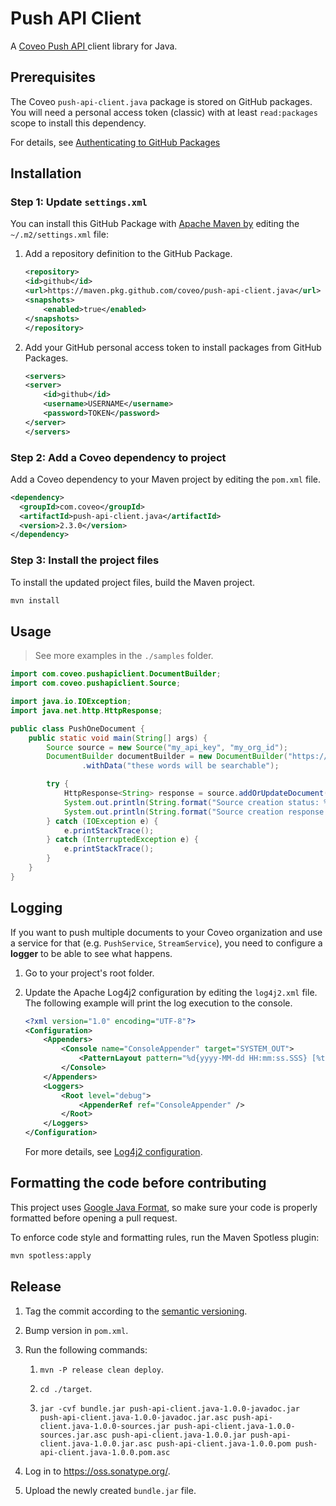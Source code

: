 # Push API Client

A [Coveo Push API ](https://docs.coveo.com/en/12/api-reference/push-api) client library for Java.

## Prerequisites

The Coveo `push-api-client.java` package is stored on GitHub packages. 
You will need a personal access token (classic) with at least `read:packages` scope to install this dependency.

For details, see [Authenticating to GitHub Packages](https://docs.github.com/en/packages/working-with-a-github-packages-registry/working-with-the-apache-maven-registry#authenticating-to-github-packages)

## Installation

### Step 1: Update `settings.xml`
You can install this GitHub Package with [Apache Maven by](https://maven.apache.org/) editing the `~/.m2/settings.xml` file:

1. Add a repository definition to the GitHub Package.

    ```xml
    <repository>
    <id>github</id>
    <url>https://maven.pkg.github.com/coveo/push-api-client.java</url>
    <snapshots>
        <enabled>true</enabled>
    </snapshots>
    </repository>
    ```

1. Add your GitHub personal access token to install packages from GitHub Packages.

    ```xml
    <servers>
    <server>
        <id>github</id>
        <username>USERNAME</username>
        <password>TOKEN</password>
    </server>
    </servers>
    ```

### Step 2: Add a Coveo dependency to project

Add a Coveo dependency to your Maven project by editing the `pom.xml` file.

```xml
<dependency>
  <groupId>com.coveo</groupId>
  <artifactId>push-api-client.java</artifactId>
  <version>2.3.0</version>
</dependency>
```

### Step 3: Install the project files

To install the updated project files, build the Maven project.

```bash
mvn install
```

## Usage

> See more examples in the `./samples` folder.

```java
import com.coveo.pushapiclient.DocumentBuilder;
import com.coveo.pushapiclient.Source;

import java.io.IOException;
import java.net.http.HttpResponse;

public class PushOneDocument {
    public static void main(String[] args) {
        Source source = new Source("my_api_key", "my_org_id");
        DocumentBuilder documentBuilder = new DocumentBuilder("https://my.document.uri", "My document title")
                .withData("these words will be searchable");

        try {
            HttpResponse<String> response = source.addOrUpdateDocument("my_source_id", documentBuilder);
            System.out.println(String.format("Source creation status: %s", response.statusCode()));
            System.out.println(String.format("Source creation response: %s", response.body()));
        } catch (IOException e) {
            e.printStackTrace();
        } catch (InterruptedException e) {
            e.printStackTrace();
        }
    }
}

```

## Logging

If you want to push multiple documents to your Coveo organization and use a service for that (e.g. `PushService`, `StreamService`), you need to configure a **logger** to be able to see what happens.

1. Go to your project's root folder.

1. Update the Apache Log4j2 configuration by editing the `log4j2.xml` file.
    The following example will print the log execution to the console. 

    ```xml
    <?xml version="1.0" encoding="UTF-8"?>
    <Configuration>
        <Appenders>
            <Console name="ConsoleAppender" target="SYSTEM_OUT">
                <PatternLayout pattern="%d{yyyy-MM-dd HH:mm:ss.SSS} [%t] %-5level %logger{36} - %msg%n" />
            </Console>
        </Appenders>
        <Loggers>
            <Root level="debug">
                <AppenderRef ref="ConsoleAppender" />
            </Root>
        </Loggers>
    </Configuration>
    ```

    For more details, see [Log4j2 configuration](https://logging.apache.org/log4j/2.x/manual/configuration.html).

## Formatting the code before contributing

This project uses [Google Java Format](https://github.com/google/google-java-format), so make sure your code is properly formatted before opening a pull request.

To enforce code style and formatting rules, run the Maven Spotless plugin:

```bash
mvn spotless:apply
```

## Release

1. Tag the commit according to the [semantic versioning](https://semver.org/).

1. Bump version in `pom.xml`.

1. Run the following commands:

    1. `mvn -P release clean deploy`.

    1. `cd ./target`.

    1. `jar -cvf bundle.jar push-api-client.java-1.0.0-javadoc.jar push-api-client.java-1.0.0-javadoc.jar.asc push-api-client.java-1.0.0-sources.jar push-api-client.java-1.0.0-sources.jar.asc push-api-client.java-1.0.0.jar push-api-client.java-1.0.0.jar.asc push-api-client.java-1.0.0.pom push-api-client.java-1.0.0.pom.asc`

1. Log in to https://oss.sonatype.org/.

1. Upload the newly created `bundle.jar` file.

